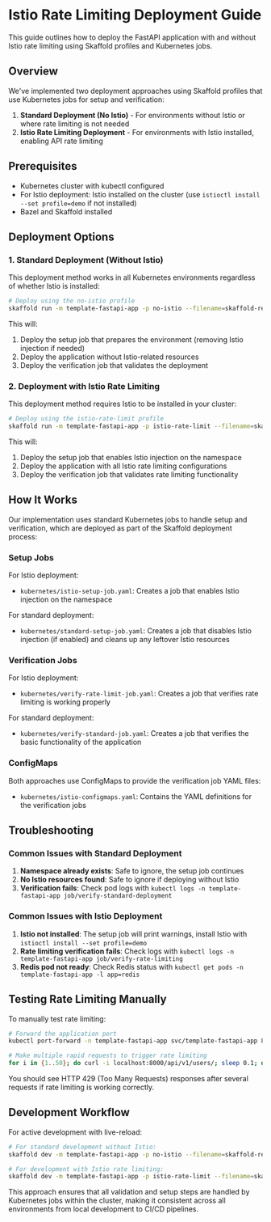 # Istio Rate Limiting Deployment Guide

This guide outlines how to deploy the FastAPI application with and without Istio rate limiting using Skaffold profiles and Kubernetes jobs.

## Overview

We've implemented two deployment approaches using Skaffold profiles that use Kubernetes jobs for setup and verification:

1. **Standard Deployment (No Istio)** - For environments without Istio or where rate limiting is not needed
2. **Istio Rate Limiting Deployment** - For environments with Istio installed, enabling API rate limiting

## Prerequisites

- Kubernetes cluster with kubectl configured
- For Istio deployment: Istio installed on the cluster (use `istioctl install --set profile=demo` if not installed)
- Bazel and Skaffold installed

## Deployment Options

### 1. Standard Deployment (Without Istio)

This deployment method works in all Kubernetes environments regardless of whether Istio is installed:

```bash
# Deploy using the no-istio profile
skaffold run -m template-fastapi-app -p no-istio --filename=skaffold-refactored.yaml
```

This will:
1. Deploy the setup job that prepares the environment (removing Istio injection if needed)
2. Deploy the application without Istio-related resources
3. Deploy the verification job that validates the deployment

### 2. Deployment with Istio Rate Limiting

This deployment method requires Istio to be installed in your cluster:

```bash
# Deploy using the istio-rate-limit profile
skaffold run -m template-fastapi-app -p istio-rate-limit --filename=skaffold-refactored.yaml
```

This will:
1. Deploy the setup job that enables Istio injection on the namespace
2. Deploy the application with all Istio rate limiting configurations
3. Deploy the verification job that validates rate limiting functionality

## How It Works

Our implementation uses standard Kubernetes jobs to handle setup and verification, which are deployed as part of the Skaffold deployment process:

### Setup Jobs

For Istio deployment:
- `kubernetes/istio-setup-job.yaml`: Creates a job that enables Istio injection on the namespace

For standard deployment:
- `kubernetes/standard-setup-job.yaml`: Creates a job that disables Istio injection (if enabled) and cleans up any leftover Istio resources

### Verification Jobs

For Istio deployment:
- `kubernetes/verify-rate-limit-job.yaml`: Creates a job that verifies rate limiting is working properly

For standard deployment:
- `kubernetes/verify-standard-job.yaml`: Creates a job that verifies the basic functionality of the application

### ConfigMaps

Both approaches use ConfigMaps to provide the verification job YAML files:
- `kubernetes/istio-configmaps.yaml`: Contains the YAML definitions for the verification jobs

## Troubleshooting

### Common Issues with Standard Deployment

1. **Namespace already exists**: Safe to ignore, the setup job continues
2. **No Istio resources found**: Safe to ignore if deploying without Istio
3. **Verification fails**: Check pod logs with `kubectl logs -n template-fastapi-app job/verify-standard-deployment`

### Common Issues with Istio Deployment

1. **Istio not installed**: The setup job will print warnings, install Istio with `istioctl install --set profile=demo`
2. **Rate limiting verification fails**: Check logs with `kubectl logs -n template-fastapi-app job/verify-rate-limiting`
3. **Redis pod not ready**: Check Redis status with `kubectl get pods -n template-fastapi-app -l app=redis`

## Testing Rate Limiting Manually

To manually test rate limiting:
```bash
# Forward the application port
kubectl port-forward -n template-fastapi-app svc/template-fastapi-app 8000:80

# Make multiple rapid requests to trigger rate limiting
for i in {1..50}; do curl -i localhost:8000/api/v1/users/; sleep 0.1; done
```

You should see HTTP 429 (Too Many Requests) responses after several requests if rate limiting is working correctly.

## Development Workflow

For active development with live-reload:

```bash
# For standard development without Istio:
skaffold dev -m template-fastapi-app -p no-istio --filename=skaffold-refactored.yaml

# For development with Istio rate limiting:
skaffold dev -m template-fastapi-app -p istio-rate-limit --filename=skaffold-refactored.yaml
```

This approach ensures that all validation and setup steps are handled by Kubernetes jobs within the cluster, making it consistent across all environments from local development to CI/CD pipelines. 